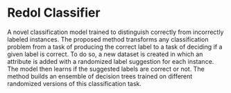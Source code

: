# Redol Classifier

A novel classification model trained to distinguish correctly from incorrectly labeled instances. The proposed method transforms any classification problem from a task of producing the correct label to a task of deciding if a given label is correct. To do so, a new dataset is created in which an attribute is added with a randomized label suggestion for each instance. The model then learns if the suggested labels are correct or not. The method builds an ensemble of decision trees trained on different randomized versions of this classification task.